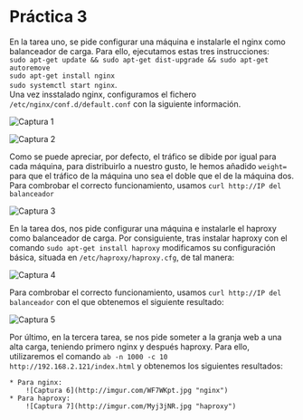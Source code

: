 # Práctica 3

En la tarea uno, se pide configurar una máquina e instalarle el nginx como balanceador de carga. Para ello, ejecutamos estas tres instrucciones:  
`sudo apt-get update && sudo apt-get dist-upgrade && sudo apt-get autoremove`  
`sudo apt-get install nginx`  
`sudo systemctl start nginx`.  
Una vez insstalado nginx, configuramos el fichero `/etc/nginx/conf.d/default.conf` con la siguiente información.

![Captura 1](http://imgur.com/lYuvkpr.jpg "Configuración nginx")

![Captura 2](http://imgur.com/YeubPh2.jpg "Prueba nginx sin weight")

Como se puede apreciar, por defecto, el tráfico se dibide por igual para cada máquina, para distribuirlo a nuestro gusto, le hemos añadido `weight=` para que el tráfico de la máquina uno sea el doble que el de la máquina dos. Para combrobar el correcto funcionamiento, usamos `curl http://IP del balanceador`

![Captura 3](http://imgur.com/1esHENc.jpg "Prueba nginx con weight")

En la tarea dos, nos pide configurar una máquina e instalarle el haproxy como balanceador de carga. Por consiguiente, tras instalar haproxy con el comando `sudo apt-get install haproxy` modificamos su configuración básica, situada en `/etc/haproxy/haproxy.cfg`, de tal manera:

![Captura 4](http://imgur.com/fPwMeA9.jpg "Configuración haproxy")

Para combrobar el correcto funcionamiento, usamos `curl http://IP del balanceador` con el que obtenemos el siguiente resultado:

![Captura 5](http://imgur.com/V2FIYFZ.jpg "Prueba haproxy")

Por último, en la tercera tarea, se nos pide someter a la granja web a una alta carga, teniendo primero nginx y después haproxy. Para ello, utilizaremos el comando `ab -n 1000 -c 10 http://192.168.2.121/index.html` y obtenemos los siguientes resultados:
	
	* Para nginx:
		![Captura 6](http://imgur.com/WF7WKpt.jpg "nginx")
	* Para haproxy:
		![Captura 7](http://imgur.com/Myj3jNR.jpg "haproxy")
